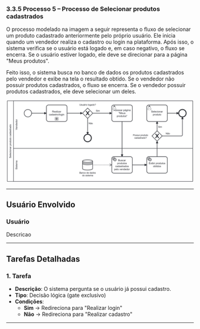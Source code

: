### 3.3.5 Processo 5 – Processo de Selecionar produtos cadastrados

O processo modelado na imagem a seguir representa o fluxo de selecionar um produto cadastrado anteriormente pelo próprio usuário. Ele inicia quando um vendedor realiza o cadastro ou login na plataforma. Após isso, o sistema verifica se o usuário está logado e, em caso negativo, o fluxo se encerra. Se o usuário estiver logado, ele deve se direcionar para a página "Meus produtos".

Feito isso, o sistema busca no banco de dados os produtos cadastrados pelo vendedor e exibe na tela o resultado obtido. Se o vendedor não possuir produtos cadastrados, o fluxo se encerra. Se o vendedor possuir produtos cadastrados, ele deve selecionar um deles.

![Processo de Selecionar produtos cadastrados](../images/processo05-selecionar-produto-cadastrado.png "Modelo BPMN do Processo 5.")

---

## **Usuário Envolvido**

### **Usuário**
Descricao

---

## **Tarefas Detalhadas**

### **1. Tarefa**
- **Descrição**: O sistema pergunta se o usuário já possui cadastro.
- **Tipo**: Decisão lógica (gate exclusivo)
- **Condições**:  
  - **Sim** → Redireciona para "Realizar login"  
  - **Não** → Redireciona para "Realizar cadastro"  

---
